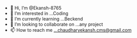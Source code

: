- 👋 Hi, I’m @Ekansh-8765
- 👀 I’m interested in ...Coding 
- 🌱 I’m currently learning ...Beckend
- 💞️ I’m looking to collaborate on ...any project
- 📫 How to reach me ...chaudharyekansh.cms@gmail.com

<!---
Ekansh-8765/Ekansh-8765 is a ✨ special ✨ repository because its `README.md` (this file) appears on your GitHub profile.
You can click the Preview link to take a look at your changes.
--->
